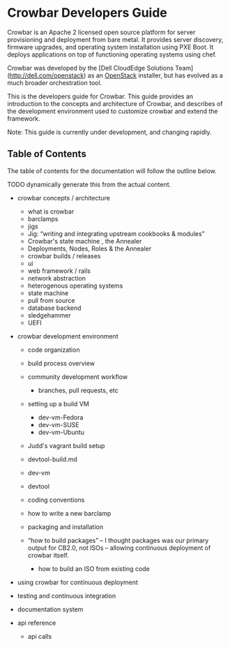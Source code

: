 # Crowbar Developers Guide

Crowbar is an Apache 2 licensed open source platform for server
provisioning and deployment from bare metal. It provides server discovery,
firmware upgrades, and operating system installation using PXE Boot. It
deploys applications on top of functioning operating systems using chef.

Crowbar was developed by the [Dell CloudEdge Solutions Team]
(http://dell.com/openstack) as an [OpenStack](http://OpenStack.org)
installer, but has evolved as a much broader orchestration tool.

This is the developers guide for Crowbar.  This guide provides an
introduction to the concepts and architecture of Crowbar, and describes
of the development environment used to customize crowbar and extend
the framework.

Note: This guide is currently under development, and changing rapidly.

## Table of Contents

The table of contents for the documentation will follow the outline below.

TODO dynamically generate this from the actual content.

* crowbar concepts / architecture 
    * what is crowbar 
    * barclamps
    * jigs
	* Jig: “writing and integrating upstream cookbooks & modules”
    * Crowbar's state machine , the Annealer
	* Deployments, Nodes, Roles & the Annealer
    * crowbar builds / releases
    * ui 
    * web framework / rails 
    * network abstraction
    * heterogenous operating systems
    * state machine
    * pull from source 
    * database backend
    * sledgehammer
    * UEFI 

* crowbar development environment
    * code organization
    * build process overview
    * community development workflow 
        * branches, pull requests, etc
    * setting up a build VM
        * dev-vm-Fedora
        * dev-vm-SUSE
        * dev-vm-Ubuntu
    * Judd's vagrant build setup

    * devtool-build.md 
    * dev-vm
    * devtool
    * coding conventions 
    * how to write a new barclamp
    * packaging and installation
    * “how to build packages” – I thought packages was our primary output for CB2.0, not ISOs – allowing continuous deployment of crowbar itself.
        * how to build an ISO from existing code

* using crowbar for continuous deployment 
* testing and continuous integration

* documentation system
* api reference
    * api calls 

